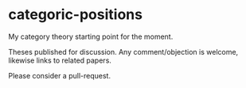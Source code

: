 # categoric-positions

My category theory starting point for the moment.

Theses published for discussion. 
Any comment/objection is welcome, likewise links to related papers.

Please consider a pull-request.



